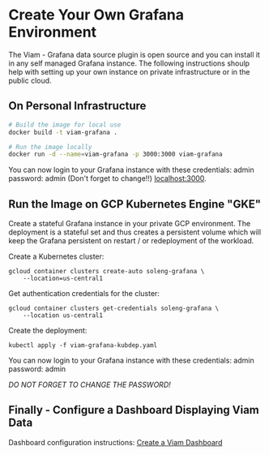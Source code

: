 # Create Your Own Grafana Environment

The Viam - Grafana data source plugin is open source and you can install it in any self managed Grafana instance.
The following instructions shoulp help with setting up your own instance on private infrastructure or in the public cloud.

## On Personal Infrastructure

```bash
# Build the image for local use
docker build -t viam-grafana .

# Run the image locally
docker run -d --name=viam-grafana -p 3000:3000 viam-grafana
```

You can now login to your Grafana instance with these credentials: admin password: admin (Don't forget to change!!) [localhost:3000](http://localhost:3000).

## Run the Image on GCP Kubernetes Engine "GKE"

Create a stateful Grafana instance in your private GCP environment.
The deployment is a stateful set and thus creates a persistent volume which will keep the Grafana persistent on restart / or redeployment of the workload.

Create a Kubernetes cluster:

```
gcloud container clusters create-auto soleng-grafana \                                                        
    --location=us-central1
```

Get authentication credentials for the cluster:

```
gcloud container clusters get-credentials soleng-grafana \
    --location us-central1
```

Create the deployment:

```
kubectl apply -f viam-grafana-kubdep.yaml
```

You can now login to your Grafana instance with these credentials: admin password: admin

*DO NOT FORGET TO CHANGE THE PASSWORD!*


## Finally - Configure a Dashboard Displaying Viam Data

Dashboard configuration instructions: [Create a Viam Dashboard](configure-dashboard.md)


